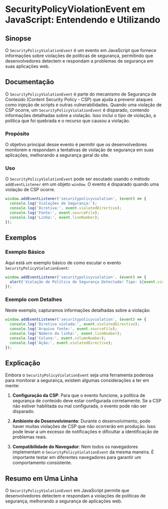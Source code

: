 <!--
Meta Description: # SecurityPolicyViolationEvent em JavaScript: Entendendo e Utilizando ## Sinopse O `SecurityPolicyViolationEvent` é um evento em JavaScript que fornec...
Meta Keywords: event, segurança, securitypolicyviolationevent, que, console
-->

# SecurityPolicyViolationEvent em JavaScript: Entendendo e Utilizando

## Sinopse
O `SecurityPolicyViolationEvent` é um evento em JavaScript que fornece informações sobre violações de políticas de segurança, permitindo que desenvolvedores detectem e respondam a problemas de segurança em suas aplicações web.

## Documentação
O `SecurityPolicyViolationEvent` é parte do mecanismo de Segurança de Conteúdo (Content Security Policy - CSP) que ajuda a prevenir ataques como injeção de scripts e outras vulnerabilidades. Quando uma violação de CSP ocorre, um `SecurityPolicyViolationEvent` é disparado, contendo informações detalhadas sobre a violação. Isso inclui o tipo de violação, a política que foi quebrada e o recurso que causou a violação.

### Propósito
O objetivo principal desse evento é permitir que os desenvolvedores monitorem e respondam a tentativas de violação de segurança em suas aplicações, melhorando a segurança geral do site.

### Uso
O `SecurityPolicyViolationEvent` pode ser escutado usando o método `addEventListener` em um objeto `window`. O evento é disparado quando uma violação de CSP ocorre.

```javascript
window.addEventListener('securitypolicyviolation', (event) => {
  console.log('Violações de Segurança:');
  console.log('Diretiva:', event.violatedDirective);
  console.log('Fonte:', event.sourceFile);
  console.log('Linha:', event.lineNumber);
});
```

## Exemplos
### Exemplo Básico
Aqui está um exemplo básico de como escutar o evento `SecurityPolicyViolationEvent`:

```javascript
window.addEventListener('securitypolicyviolation', (event) => {
  alert(`Violação de Política de Segurança Detectada! Tipo: ${event.violatedDirective}`);
});
```

### Exemplo com Detalhes
Neste exemplo, capturamos informações detalhadas sobre a violação:

```javascript
window.addEventListener('securitypolicyviolation', (event) => {
  console.log('Diretiva violada:', event.violatedDirective);
  console.log('Arquivo fonte:', event.sourceFile);
  console.log('Número da linha:', event.lineNumber);
  console.log('Coluna:', event.columnNumber);
  console.log('Ação:', event.violatedDirective);
});
```

## Explicação
Embora o `SecurityPolicyViolationEvent` seja uma ferramenta poderosa para monitorar a segurança, existem algumas considerações a ter em mente:

1. **Configuração da CSP**: Para que o evento funcione, a política de segurança de conteúdo deve estar configurada corretamente. Se a CSP não estiver habilitada ou mal configurada, o evento pode não ser disparado.

2. **Ambiente de Desenvolvimento**: Durante o desenvolvimento, pode haver muitas violações de CSP que não ocorrerão em produção. Isso pode levar a um excesso de notificações e dificultar a identificação de problemas reais.

3. **Compatibilidade do Navegador**: Nem todos os navegadores implementam o `SecurityPolicyViolationEvent` da mesma maneira. É importante testar em diferentes navegadores para garantir um comportamento consistente.

## Resumo em Uma Linha
O `SecurityPolicyViolationEvent` em JavaScript permite que desenvolvedores detectem e respondam a violações de políticas de segurança, melhorando a segurança de aplicações web.